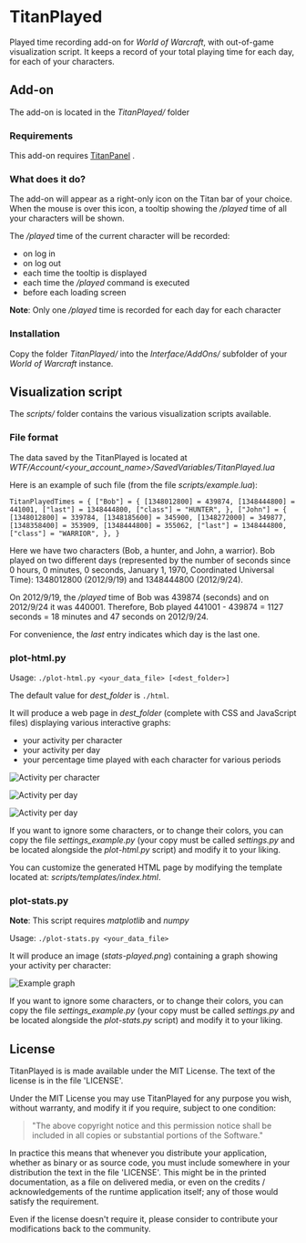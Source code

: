 # TitanPlayed

Played time recording add-on for *World of Warcraft*, with out-of-game visualization script.
It keeps a record of your total playing time for each day, for each of your characters.


## Add-on

The add-on is located in the *TitanPlayed/* folder

### Requirements

This add-on requires [TitanPanel](http://www.titanpanel.org/) .

### What does it do?

The add-on will appear as a right-only icon on the Titan bar of your choice. When the
mouse is over this icon, a tooltip showing the */played* time of all your characters
will be shown.

The */played* time of the current character will be recorded:

* on log in
* on log out
* each time the tooltip is displayed
* each time the */played* command is executed
* before each loading screen

**Note**: Only one */played* time is recorded for each day for each character

### Installation

Copy the folder *TitanPlayed/* into the *Interface/AddOns/* subfolder of your
*World of Warcraft* instance.


## Visualization script

The *scripts/* folder contains the various visualization scripts available.

### File format

The data saved by the TitanPlayed is located at
*WTF/Account/<your_account_name>/SavedVariables/TitanPlayed.lua*

Here is an example of such file (from the file *scripts/example.lua*):

`TitanPlayedTimes = {
	["Bob"] = {
		[1348012800] = 439874,
		[1348444800] = 441001,
		["last"] = 1348444800,
		["class"] = "HUNTER",
	},
	["John"] = {
		[1348012800] = 339784,
		[1348185600] = 345900,
		[1348272000] = 349877,
		[1348358400] = 353909,
		[1348444800] = 355062,
		["last"] = 1348444800,
		["class"] = "WARRIOR",
	},
}`

Here we have two characters (Bob, a hunter, and John, a warrior). Bob played on two
different days (represented by the number of seconds since 0 hours, 0 minutes, 0 seconds,
January 1, 1970, Coordinated Universal Time): 1348012800 (2012/9/19) and 1348444800
(2012/9/24).

On 2012/9/19, the */played* time of Bob was 439874 (seconds) and on 2012/9/24 it was
440001. Therefore, Bob played 441001 - 439874 = 1127 seconds = 18 minutes and 47 seconds
on 2012/9/24.

For convenience, the *last* entry indicates which day is the last one.

### plot-html.py

Usage: `./plot-html.py <your_data_file> [<dest_folder>]`

The default value for *dest_folder* is `./html`.

It will produce a web page in *dest_folder* (complete with CSS and JavaScript files)
displaying various interactive graphs:

* your activity per character
* your activity per day
* your percentage time played with each character for various periods

![Activity per character](https://raw.github.com/Kanma/TitanPlayed/master/images/html1.png)

![Activity per day](https://raw.github.com/Kanma/TitanPlayed/master/images/html2.png)

![Activity per day](https://raw.github.com/Kanma/TitanPlayed/master/images/html3.png)

If you want to ignore some characters, or to change their colors, you can copy the file
*settings_example.py* (your copy must be called *settings.py* and be located alongside
the *plot-html.py* script) and modify it to your liking.

You can customize the generated HTML page by modifying the template located at:
*scripts/templates/index.html*.


### plot-stats.py

**Note**: This script requires *matplotlib* and *numpy*

Usage: `./plot-stats.py <your_data_file>`

It will produce an image (*stats-played.png*) containing a graph showing your activity per
character:

![Example graph](https://raw.github.com/Kanma/TitanPlayed/master/images/stats-played.png)

If you want to ignore some characters, or to change their colors, you can copy the file
*settings_example.py* (your copy must be called *settings.py* and be located alongside
the *plot-stats.py* script) and modify it to your liking.


## License

TitanPlayed is is made available under the MIT License. The text of the license is in the
file 'LICENSE'.

Under the MIT License you may use TitanPlayed for any purpose you wish, without warranty,
and modify it if you require, subject to one condition:

>   "The above copyright notice and this permission notice shall be included in
>   all copies or substantial portions of the Software."

In practice this means that whenever you distribute your application, whether as binary
or as source code, you must include somewhere in your distribution the text in the file
'LICENSE'. This might be in the printed documentation, as a file on delivered media, or
even on the credits / acknowledgements of the runtime application itself; any of those
would satisfy the requirement.

Even if the license doesn't require it, please consider to contribute your modifications
back to the community.
